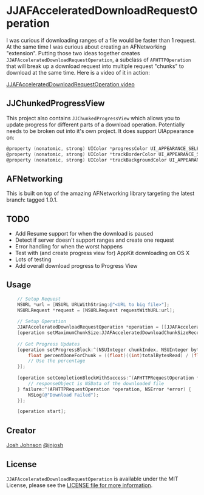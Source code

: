 # JJAFAcceleratedDownloadRequestOperation

I was curious if downloading ranges of a file would be faster than 1 request. At the same time I was curious about creating an AFNetworking "extension". Putting those two ideas together creates `JJAFAcceleratedDownloadRequestOperation`, a subclass of  `AFHTTPOperation` that will break up a download request into multiple request "chunks" to download at the same time. Here is a video of it in action:

[JJAFAcceleratedDownloadRequestOperation video](http://jsh.in/KfBi)

## JJChunkedProgressView ##

This project also contains `JJChunkedProgressView` which allows you to update progress for different parts of a download operation. Potentially needs to be broken out into it's own project. It does support UIAppearance on:

```objective-c
@property (nonatomic, strong) UIColor *progressColor UI_APPEARANCE_SELECTOR;
@property (nonatomic, strong) UIColor *trackBorderColor UI_APPEARANCE_SELECTOR;
@property (nonatomic, strong) UIColor *trackBackgroundColor UI_APPEARANCE_SELECTOR;
```

## AFNetworking ##

This is built on top of the amazing AFNetworking library targeting the latest branch: tagged 1.0.1.

## TODO ##

- Add Resume support for when the download is paused
- Detect if server doesn't support ranges and create one request
- Error handling for when the worst happens
- Test with (and create progress view for) AppKit downloading on OS X
- Lots of testing
- Add overall download progress to Progress View

## Usage ##

```objective-c
    // Setup Request
    NSURL *url = [NSURL URLWithString:@"<URL to big file>"];
    NSURLRequest *request = [NSURLRequest requestWithURL:url];
    
    // Setup Operation
    JJAFAcceleratedDownloadRequestOperation *operation = [[JJAFAcceleratedDownloadRequestOperation alloc] initWithRequest:request];
    [operation setMaximumChunkSize:JJAFAcceleratedDownloadChunkSizeRecommended];
    
    // Get Progress Updates
    [operation setProgressBlock:^(NSUInteger chunkIndex, NSUInteger bytesRead, long long totalBytesRead, long long totalBytesExpectedToRead){
        float percentDoneForChunk = ((float)((int)totalBytesRead) / (float)((int)totalBytesExpectedToRead));
        // Use the percentage
    }];
    
    [operation setCompletionBlockWithSuccess:^(AFHTTPRequestOperation *operation, id responseObject) {
        // responseObject is NSData of the downloaded file
    } failure:^(AFHTTPRequestOperation *operation, NSError *error) {
        NSLog(@"Download Failed");
    }];

    [operation start];
```

## Creator

[Josh Johnson](http://jnjosh.com) [@jnjosh](http://twitter.com/jnjosh)

## License

`JJAFAcceleratedDownloadRequestOperation` is available under the MIT License, please see the [LICENSE file for more information](http://jnjosh.mit-license.org/).
